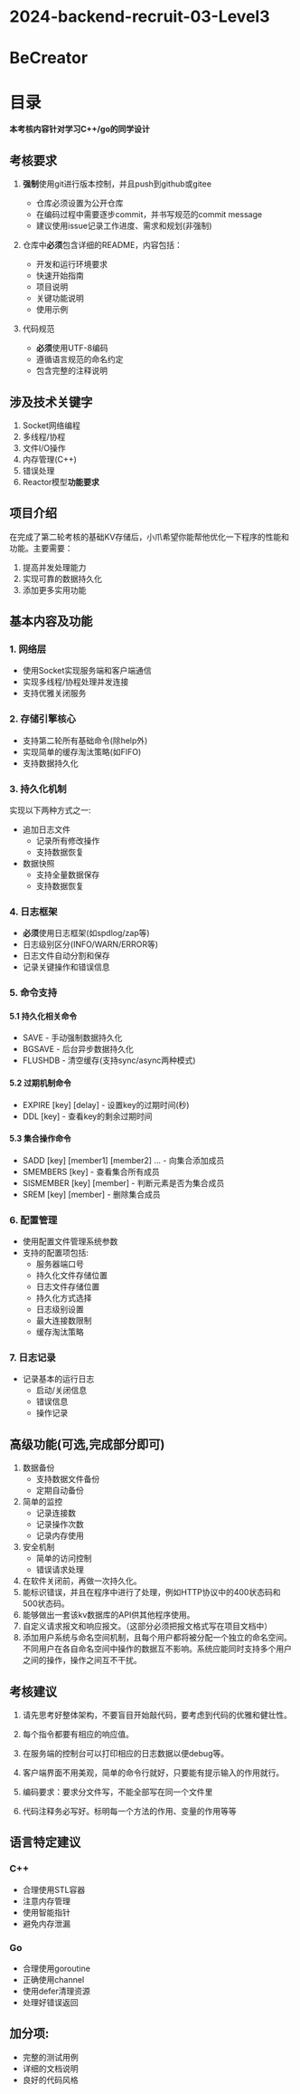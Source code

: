 # 2024-backend-recruit-03-Level3

# BeCreator

# 目录

**本考核内容针对学习C++/go的同学设计**

## 考核要求

1. **强制**使用git进行版本控制，并且push到github或gitee
   - 仓库必须设置为公开仓库
   - 在编码过程中需要逐步commit，并书写规范的commit message
   - 建议使用issue记录工作进度、需求和规划(非强制)

2. 仓库中**必须**包含详细的README，内容包括：
   - 开发和运行环境要求
   - 快速开始指南
   - 项目说明
   - 关键功能说明
   - 使用示例

3. 代码规范
   - **必须**使用UTF-8编码
   - 遵循语言规范的命名约定
   - 包含完整的注释说明

## 涉及技术关键字

1. Socket网络编程
2. 多线程/协程
3. 文件I/O操作
4. 内存管理(C++)
5. 错误处理
6. Reactor模型**功能要求**

## 项目介绍

在完成了第二轮考核的基础KV存储后，小爪希望你能帮他优化一下程序的性能和功能。主要需要：

1. 提高并发处理能力
2. 实现可靠的数据持久化
3. 添加更多实用功能

## 基本内容及功能

### 1. 网络层
- 使用Socket实现服务端和客户端通信
- 实现多线程/协程处理并发连接
- 支持优雅关闭服务

### 2. 存储引擎核心
- 支持第二轮所有基础命令(除help外)
- 实现简单的缓存淘汰策略(如FIFO)
- 支持数据持久化

### 3. 持久化机制
实现以下两种方式之一:
- 追加日志文件
  - 记录所有修改操作
  - 支持数据恢复
- 数据快照
  - 支持全量数据保存
  - 支持数据恢复

### 4. 日志框架
- **必须**使用日志框架(如spdlog/zap等)
- 日志级别区分(INFO/WARN/ERROR等)
- 日志文件自动分割和保存
- 记录关键操作和错误信息

### 5. 命令支持
#### 5.1 持久化相关命令
- SAVE - 手动强制数据持久化
- BGSAVE - 后台异步数据持久化
- FLUSHDB - 清空缓存(支持sync/async两种模式)

#### 5.2 过期机制命令
- EXPIRE [key] [delay] - 设置key的过期时间(秒)
- DDL [key] - 查看key的剩余过期时间

#### 5.3 集合操作命令
- SADD [key] [member1] [member2] ... - 向集合添加成员
- SMEMBERS [key] - 查看集合所有成员
- SISMEMBER [key] [member] - 判断元素是否为集合成员
- SREM [key] [member] - 删除集合成员

### 6. 配置管理
- 使用配置文件管理系统参数
- 支持的配置项包括:
  - 服务器端口号
  - 持久化文件存储位置
  - 日志文件存储位置
  - 持久化方式选择
  - 日志级别设置
  - 最大连接数限制
  - 缓存淘汰策略

### 7. 日志记录
- 记录基本的运行日志
  - 启动/关闭信息
  - 错误信息
  - 操作记录

## 高级功能(可选,完成部分即可)

1. 数据备份
   - 支持数据文件备份
   - 定期自动备份
2. 简单的监控
   - 记录连接数
   - 记录操作次数
   - 记录内存使用
3. 安全机制
   - 简单的访问控制
   - 错误请求处理
4. 在软件关闭前，再做一次持久化。
5. 能标识错误，并且在程序中进行了处理，例如HTTP协议中的400状态码和500状态码。
6. 能够做出一套该kv数据库的API供其他程序使用。
7. 自定义请求报文和响应报文。（这部分必须把报文格式写在项目文档中）
8. 添加用户系统与命名空间机制，且每个用户都将被分配一个独立的命名空间。不同用户在各自命名空间中操作的数据互不影响。系统应能同时支持多个用户之间的操作，操作之间互不干扰。

## 考核建议

1. 请先思考好整体架构，不要盲目开始敲代码，要考虑到代码的优雅和健壮性。
   
2. 每个指令都要有相应的响应值。
3. 在服务端的控制台可以打印相应的日志数据以便debug等。
4. 客户端界面不用美观，简单的命令行就好，只要能有提示输入的作用就行。
5. 编码要求：要求分文件写，不能全部写在同一个文件里
6. 代码注释务必写好。标明每一个方法的作用、变量的作用等等

## 语言特定建议

### C++
- 合理使用STL容器
- 注意内存管理
- 使用智能指针
- 避免内存泄漏

### Go
- 合理使用goroutine
- 正确使用channel
- 使用defer清理资源
- 处理好错误返回

## 加分项:
- 完整的测试用例
- 详细的文档说明
- 良好的代码风格

